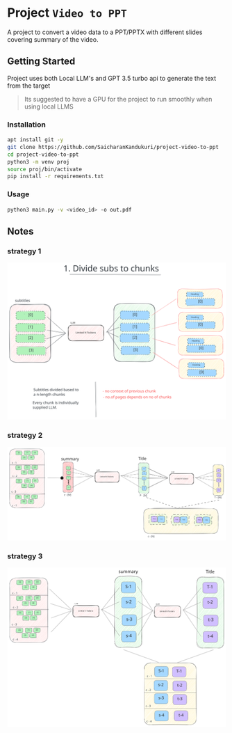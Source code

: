 # Project `Video to PPT`

A project to convert a video data to a PPT/PPTX with different slides covering summary of the video.

## Getting Started

Project uses both Local LLM's and GPT 3.5 turbo api to generate the text from the target

> Its suggested to have a GPU for the project to run smoothly when using local LLMS

### Installation

```bash
apt install git -y
git clone https://github.com/SaicharanKandukuri/project-video-to-ppt
cd project-video-to-ppt
python3 -m venv proj
source proj/bin/activate
pip install -r requirements.txt
```

### Usage

```bash
python3 main.py -v <video_id> -o out.pdf
```

## Notes

### strategy 1

![s1](images/strt1.svg)

### strategy 2

![s2](images/strt2.svg)

### strategy 3

![s3](images/strt3.svg)

